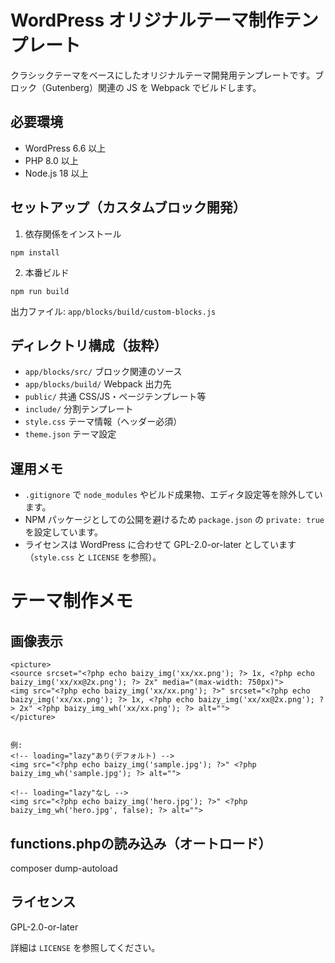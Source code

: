 # WordPress オリジナルテーマ制作テンプレート

クラシックテーマをベースにしたオリジナルテーマ開発用テンプレートです。ブロック（Gutenberg）関連の JS を Webpack でビルドします。

## 必要環境

- WordPress 6.6 以上
- PHP 8.0 以上
- Node.js 18 以上

## セットアップ（カスタムブロック開発）

1) 依存関係をインストール

```
npm install
```

2) 本番ビルド

```
npm run build
```

出力ファイル: `app/blocks/build/custom-blocks.js`

## ディレクトリ構成（抜粋）

- `app/blocks/src/` ブロック関連のソース
- `app/blocks/build/` Webpack 出力先
- `public/` 共通 CSS/JS・ページテンプレート等
- `include/` 分割テンプレート
- `style.css` テーマ情報（ヘッダー必須）
- `theme.json` テーマ設定

## 運用メモ

- `.gitignore` で `node_modules` やビルド成果物、エディタ設定等を除外しています。
- NPM パッケージとしての公開を避けるため `package.json` の `private: true` を設定しています。
- ライセンスは WordPress に合わせて GPL-2.0-or-later としています（`style.css` と `LICENSE` を参照）。


# テーマ制作メモ
## 画像表示
```
<picture>
<source srcset="<?php echo baizy_img('xx/xx.png'); ?> 1x, <?php echo baizy_img('xx/xx@2x.png'); ?> 2x" media="(max-width: 750px)">
<img src="<?php echo baizy_img('xx/xx.png'); ?>" srcset="<?php echo baizy_img('xx/xx.png'); ?> 1x, <?php echo baizy_img('xx/xx@2x.png'); ?> 2x" <?php baizy_img_wh('xx/xx.png'); ?> alt="">
</picture>


例:
<!-- loading="lazy"あり(デフォルト) -->
<img src="<?php echo baizy_img('sample.jpg'); ?>" <?php baizy_img_wh('sample.jpg'); ?> alt="">

<!-- loading="lazy"なし -->
<img src="<?php echo baizy_img('hero.jpg'); ?>" <?php baizy_img_wh('hero.jpg', false); ?> alt="">
```


## functions.phpの読み込み（オートロード）
composer dump-autoload

## ライセンス

GPL-2.0-or-later

詳細は `LICENSE` を参照してください。

